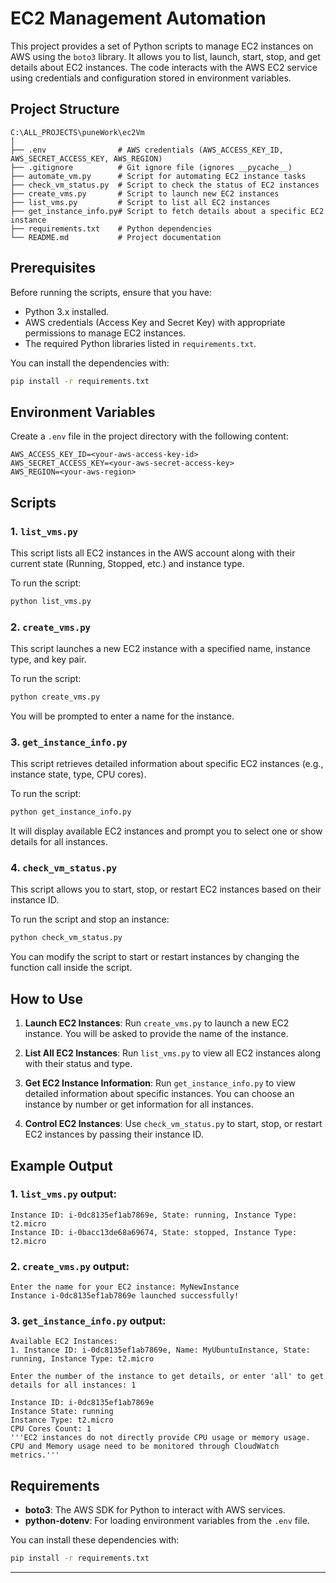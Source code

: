 # EC2 Management Automation

This project provides a set of Python scripts to manage EC2 instances on AWS using the `boto3` library. It allows you to list, launch, start, stop, and get details about EC2 instances. The code interacts with the AWS EC2 service using credentials and configuration stored in environment variables.

## Project Structure

```
C:\ALL_PROJECTS\puneWork\ec2Vm
│
├── .env                # AWS credentials (AWS_ACCESS_KEY_ID, AWS_SECRET_ACCESS_KEY, AWS_REGION)
├── .gitignore          # Git ignore file (ignores __pycache__)
├── automate_vm.py      # Script for automating EC2 instance tasks
├── check_vm_status.py  # Script to check the status of EC2 instances
├── create_vms.py       # Script to launch new EC2 instances
├── list_vms.py         # Script to list all EC2 instances
├── get_instance_info.py# Script to fetch details about a specific EC2 instance
├── requirements.txt    # Python dependencies
└── README.md           # Project documentation
```

## Prerequisites

Before running the scripts, ensure that you have:

- Python 3.x installed.
- AWS credentials (Access Key and Secret Key) with appropriate permissions to manage EC2 instances.
- The required Python libraries listed in `requirements.txt`.

You can install the dependencies with:

```bash
pip install -r requirements.txt
```

## Environment Variables

Create a `.env` file in the project directory with the following content:

```env
AWS_ACCESS_KEY_ID=<your-aws-access-key-id>
AWS_SECRET_ACCESS_KEY=<your-aws-secret-access-key>
AWS_REGION=<your-aws-region>
```

## Scripts

### 1. `list_vms.py`
This script lists all EC2 instances in the AWS account along with their current state (Running, Stopped, etc.) and instance type.

To run the script:

```bash
python list_vms.py
```

### 2. `create_vms.py`
This script launches a new EC2 instance with a specified name, instance type, and key pair.

To run the script:

```bash
python create_vms.py
```

You will be prompted to enter a name for the instance.

### 3. `get_instance_info.py`
This script retrieves detailed information about specific EC2 instances (e.g., instance state, type, CPU cores).

To run the script:

```bash
python get_instance_info.py
```

It will display available EC2 instances and prompt you to select one or show details for all instances.

### 4. `check_vm_status.py`
This script allows you to start, stop, or restart EC2 instances based on their instance ID.

To run the script and stop an instance:

```bash
python check_vm_status.py
```

You can modify the script to start or restart instances by changing the function call inside the script.

## How to Use

1. **Launch EC2 Instances**: Run `create_vms.py` to launch a new EC2 instance. You will be asked to provide the name of the instance.
   
2. **List All EC2 Instances**: Run `list_vms.py` to view all EC2 instances along with their status and type.

3. **Get EC2 Instance Information**: Run `get_instance_info.py` to view detailed information about specific instances. You can choose an instance by number or get information for all instances.

4. **Control EC2 Instances**: Use `check_vm_status.py` to start, stop, or restart EC2 instances by passing their instance ID.

## Example Output

### 1. `list_vms.py` output:

```
Instance ID: i-0dc8135ef1ab7869e, State: running, Instance Type: t2.micro
Instance ID: i-0bacc13de68a69674, State: stopped, Instance Type: t2.micro
```

### 2. `create_vms.py` output:

```
Enter the name for your EC2 instance: MyNewInstance
Instance i-0dc8135ef1ab7869e launched successfully!
```

### 3. `get_instance_info.py` output:

```
Available EC2 Instances:
1. Instance ID: i-0dc8135ef1ab7869e, Name: MyUbuntuInstance, State: running, Instance Type: t2.micro

Enter the number of the instance to get details, or enter 'all' to get details for all instances: 1

Instance ID: i-0dc8135ef1ab7869e
Instance State: running
Instance Type: t2.micro
CPU Cores Count: 1
'''EC2 instances do not directly provide CPU usage or memory usage.
CPU and Memory usage need to be monitored through CloudWatch metrics.'''
```

## Requirements

- **boto3**: The AWS SDK for Python to interact with AWS services.
- **python-dotenv**: For loading environment variables from the `.env` file.

You can install these dependencies with:

```bash
pip install -r requirements.txt
```



---


